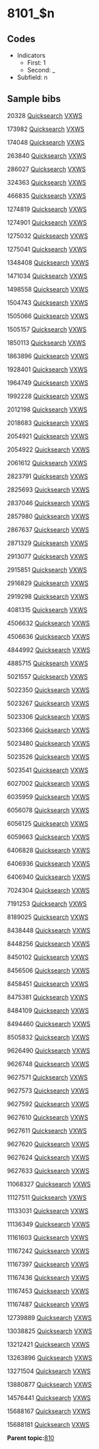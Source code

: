 # 8101\_$n

## Codes

-   Indicators
    -   First: 1
    -   Second: \_
-   Subfield: n

## Sample bibs

20328 [Quicksearch](https://search.library.yale.edu/catalog/20328) [VXWS](http://prodorbis.library.yale.edu:7014/vxws/GetHoldingsService?bibId=20328)

173982 [Quicksearch](https://search.library.yale.edu/catalog/173982) [VXWS](http://prodorbis.library.yale.edu:7014/vxws/GetHoldingsService?bibId=173982)

174048 [Quicksearch](https://search.library.yale.edu/catalog/174048) [VXWS](http://prodorbis.library.yale.edu:7014/vxws/GetHoldingsService?bibId=174048)

263840 [Quicksearch](https://search.library.yale.edu/catalog/263840) [VXWS](http://prodorbis.library.yale.edu:7014/vxws/GetHoldingsService?bibId=263840)

286027 [Quicksearch](https://search.library.yale.edu/catalog/286027) [VXWS](http://prodorbis.library.yale.edu:7014/vxws/GetHoldingsService?bibId=286027)

324363 [Quicksearch](https://search.library.yale.edu/catalog/324363) [VXWS](http://prodorbis.library.yale.edu:7014/vxws/GetHoldingsService?bibId=324363)

466835 [Quicksearch](https://search.library.yale.edu/catalog/466835) [VXWS](http://prodorbis.library.yale.edu:7014/vxws/GetHoldingsService?bibId=466835)

1274819 [Quicksearch](https://search.library.yale.edu/catalog/1274819) [VXWS](http://prodorbis.library.yale.edu:7014/vxws/GetHoldingsService?bibId=1274819)

1274901 [Quicksearch](https://search.library.yale.edu/catalog/1274901) [VXWS](http://prodorbis.library.yale.edu:7014/vxws/GetHoldingsService?bibId=1274901)

1275032 [Quicksearch](https://search.library.yale.edu/catalog/1275032) [VXWS](http://prodorbis.library.yale.edu:7014/vxws/GetHoldingsService?bibId=1275032)

1275041 [Quicksearch](https://search.library.yale.edu/catalog/1275041) [VXWS](http://prodorbis.library.yale.edu:7014/vxws/GetHoldingsService?bibId=1275041)

1348408 [Quicksearch](https://search.library.yale.edu/catalog/1348408) [VXWS](http://prodorbis.library.yale.edu:7014/vxws/GetHoldingsService?bibId=1348408)

1471034 [Quicksearch](https://search.library.yale.edu/catalog/1471034) [VXWS](http://prodorbis.library.yale.edu:7014/vxws/GetHoldingsService?bibId=1471034)

1498558 [Quicksearch](https://search.library.yale.edu/catalog/1498558) [VXWS](http://prodorbis.library.yale.edu:7014/vxws/GetHoldingsService?bibId=1498558)

1504743 [Quicksearch](https://search.library.yale.edu/catalog/1504743) [VXWS](http://prodorbis.library.yale.edu:7014/vxws/GetHoldingsService?bibId=1504743)

1505066 [Quicksearch](https://search.library.yale.edu/catalog/1505066) [VXWS](http://prodorbis.library.yale.edu:7014/vxws/GetHoldingsService?bibId=1505066)

1505157 [Quicksearch](https://search.library.yale.edu/catalog/1505157) [VXWS](http://prodorbis.library.yale.edu:7014/vxws/GetHoldingsService?bibId=1505157)

1850113 [Quicksearch](https://search.library.yale.edu/catalog/1850113) [VXWS](http://prodorbis.library.yale.edu:7014/vxws/GetHoldingsService?bibId=1850113)

1863896 [Quicksearch](https://search.library.yale.edu/catalog/1863896) [VXWS](http://prodorbis.library.yale.edu:7014/vxws/GetHoldingsService?bibId=1863896)

1928401 [Quicksearch](https://search.library.yale.edu/catalog/1928401) [VXWS](http://prodorbis.library.yale.edu:7014/vxws/GetHoldingsService?bibId=1928401)

1964749 [Quicksearch](https://search.library.yale.edu/catalog/1964749) [VXWS](http://prodorbis.library.yale.edu:7014/vxws/GetHoldingsService?bibId=1964749)

1992228 [Quicksearch](https://search.library.yale.edu/catalog/1992228) [VXWS](http://prodorbis.library.yale.edu:7014/vxws/GetHoldingsService?bibId=1992228)

2012198 [Quicksearch](https://search.library.yale.edu/catalog/2012198) [VXWS](http://prodorbis.library.yale.edu:7014/vxws/GetHoldingsService?bibId=2012198)

2018683 [Quicksearch](https://search.library.yale.edu/catalog/2018683) [VXWS](http://prodorbis.library.yale.edu:7014/vxws/GetHoldingsService?bibId=2018683)

2054921 [Quicksearch](https://search.library.yale.edu/catalog/2054921) [VXWS](http://prodorbis.library.yale.edu:7014/vxws/GetHoldingsService?bibId=2054921)

2054922 [Quicksearch](https://search.library.yale.edu/catalog/2054922) [VXWS](http://prodorbis.library.yale.edu:7014/vxws/GetHoldingsService?bibId=2054922)

2061612 [Quicksearch](https://search.library.yale.edu/catalog/2061612) [VXWS](http://prodorbis.library.yale.edu:7014/vxws/GetHoldingsService?bibId=2061612)

2823791 [Quicksearch](https://search.library.yale.edu/catalog/2823791) [VXWS](http://prodorbis.library.yale.edu:7014/vxws/GetHoldingsService?bibId=2823791)

2825693 [Quicksearch](https://search.library.yale.edu/catalog/2825693) [VXWS](http://prodorbis.library.yale.edu:7014/vxws/GetHoldingsService?bibId=2825693)

2837046 [Quicksearch](https://search.library.yale.edu/catalog/2837046) [VXWS](http://prodorbis.library.yale.edu:7014/vxws/GetHoldingsService?bibId=2837046)

2857980 [Quicksearch](https://search.library.yale.edu/catalog/2857980) [VXWS](http://prodorbis.library.yale.edu:7014/vxws/GetHoldingsService?bibId=2857980)

2867637 [Quicksearch](https://search.library.yale.edu/catalog/2867637) [VXWS](http://prodorbis.library.yale.edu:7014/vxws/GetHoldingsService?bibId=2867637)

2871329 [Quicksearch](https://search.library.yale.edu/catalog/2871329) [VXWS](http://prodorbis.library.yale.edu:7014/vxws/GetHoldingsService?bibId=2871329)

2913077 [Quicksearch](https://search.library.yale.edu/catalog/2913077) [VXWS](http://prodorbis.library.yale.edu:7014/vxws/GetHoldingsService?bibId=2913077)

2915851 [Quicksearch](https://search.library.yale.edu/catalog/2915851) [VXWS](http://prodorbis.library.yale.edu:7014/vxws/GetHoldingsService?bibId=2915851)

2916829 [Quicksearch](https://search.library.yale.edu/catalog/2916829) [VXWS](http://prodorbis.library.yale.edu:7014/vxws/GetHoldingsService?bibId=2916829)

2919298 [Quicksearch](https://search.library.yale.edu/catalog/2919298) [VXWS](http://prodorbis.library.yale.edu:7014/vxws/GetHoldingsService?bibId=2919298)

4081315 [Quicksearch](https://search.library.yale.edu/catalog/4081315) [VXWS](http://prodorbis.library.yale.edu:7014/vxws/GetHoldingsService?bibId=4081315)

4506632 [Quicksearch](https://search.library.yale.edu/catalog/4506632) [VXWS](http://prodorbis.library.yale.edu:7014/vxws/GetHoldingsService?bibId=4506632)

4506636 [Quicksearch](https://search.library.yale.edu/catalog/4506636) [VXWS](http://prodorbis.library.yale.edu:7014/vxws/GetHoldingsService?bibId=4506636)

4844992 [Quicksearch](https://search.library.yale.edu/catalog/4844992) [VXWS](http://prodorbis.library.yale.edu:7014/vxws/GetHoldingsService?bibId=4844992)

4885715 [Quicksearch](https://search.library.yale.edu/catalog/4885715) [VXWS](http://prodorbis.library.yale.edu:7014/vxws/GetHoldingsService?bibId=4885715)

5021557 [Quicksearch](https://search.library.yale.edu/catalog/5021557) [VXWS](http://prodorbis.library.yale.edu:7014/vxws/GetHoldingsService?bibId=5021557)

5022350 [Quicksearch](https://search.library.yale.edu/catalog/5022350) [VXWS](http://prodorbis.library.yale.edu:7014/vxws/GetHoldingsService?bibId=5022350)

5023267 [Quicksearch](https://search.library.yale.edu/catalog/5023267) [VXWS](http://prodorbis.library.yale.edu:7014/vxws/GetHoldingsService?bibId=5023267)

5023306 [Quicksearch](https://search.library.yale.edu/catalog/5023306) [VXWS](http://prodorbis.library.yale.edu:7014/vxws/GetHoldingsService?bibId=5023306)

5023366 [Quicksearch](https://search.library.yale.edu/catalog/5023366) [VXWS](http://prodorbis.library.yale.edu:7014/vxws/GetHoldingsService?bibId=5023366)

5023480 [Quicksearch](https://search.library.yale.edu/catalog/5023480) [VXWS](http://prodorbis.library.yale.edu:7014/vxws/GetHoldingsService?bibId=5023480)

5023526 [Quicksearch](https://search.library.yale.edu/catalog/5023526) [VXWS](http://prodorbis.library.yale.edu:7014/vxws/GetHoldingsService?bibId=5023526)

5023541 [Quicksearch](https://search.library.yale.edu/catalog/5023541) [VXWS](http://prodorbis.library.yale.edu:7014/vxws/GetHoldingsService?bibId=5023541)

6027002 [Quicksearch](https://search.library.yale.edu/catalog/6027002) [VXWS](http://prodorbis.library.yale.edu:7014/vxws/GetHoldingsService?bibId=6027002)

6035959 [Quicksearch](https://search.library.yale.edu/catalog/6035959) [VXWS](http://prodorbis.library.yale.edu:7014/vxws/GetHoldingsService?bibId=6035959)

6056078 [Quicksearch](https://search.library.yale.edu/catalog/6056078) [VXWS](http://prodorbis.library.yale.edu:7014/vxws/GetHoldingsService?bibId=6056078)

6056125 [Quicksearch](https://search.library.yale.edu/catalog/6056125) [VXWS](http://prodorbis.library.yale.edu:7014/vxws/GetHoldingsService?bibId=6056125)

6059663 [Quicksearch](https://search.library.yale.edu/catalog/6059663) [VXWS](http://prodorbis.library.yale.edu:7014/vxws/GetHoldingsService?bibId=6059663)

6406828 [Quicksearch](https://search.library.yale.edu/catalog/6406828) [VXWS](http://prodorbis.library.yale.edu:7014/vxws/GetHoldingsService?bibId=6406828)

6406936 [Quicksearch](https://search.library.yale.edu/catalog/6406936) [VXWS](http://prodorbis.library.yale.edu:7014/vxws/GetHoldingsService?bibId=6406936)

6406940 [Quicksearch](https://search.library.yale.edu/catalog/6406940) [VXWS](http://prodorbis.library.yale.edu:7014/vxws/GetHoldingsService?bibId=6406940)

7024304 [Quicksearch](https://search.library.yale.edu/catalog/7024304) [VXWS](http://prodorbis.library.yale.edu:7014/vxws/GetHoldingsService?bibId=7024304)

7191253 [Quicksearch](https://search.library.yale.edu/catalog/7191253) [VXWS](http://prodorbis.library.yale.edu:7014/vxws/GetHoldingsService?bibId=7191253)

8189025 [Quicksearch](https://search.library.yale.edu/catalog/8189025) [VXWS](http://prodorbis.library.yale.edu:7014/vxws/GetHoldingsService?bibId=8189025)

8438448 [Quicksearch](https://search.library.yale.edu/catalog/8438448) [VXWS](http://prodorbis.library.yale.edu:7014/vxws/GetHoldingsService?bibId=8438448)

8448256 [Quicksearch](https://search.library.yale.edu/catalog/8448256) [VXWS](http://prodorbis.library.yale.edu:7014/vxws/GetHoldingsService?bibId=8448256)

8450102 [Quicksearch](https://search.library.yale.edu/catalog/8450102) [VXWS](http://prodorbis.library.yale.edu:7014/vxws/GetHoldingsService?bibId=8450102)

8456506 [Quicksearch](https://search.library.yale.edu/catalog/8456506) [VXWS](http://prodorbis.library.yale.edu:7014/vxws/GetHoldingsService?bibId=8456506)

8458451 [Quicksearch](https://search.library.yale.edu/catalog/8458451) [VXWS](http://prodorbis.library.yale.edu:7014/vxws/GetHoldingsService?bibId=8458451)

8475381 [Quicksearch](https://search.library.yale.edu/catalog/8475381) [VXWS](http://prodorbis.library.yale.edu:7014/vxws/GetHoldingsService?bibId=8475381)

8484109 [Quicksearch](https://search.library.yale.edu/catalog/8484109) [VXWS](http://prodorbis.library.yale.edu:7014/vxws/GetHoldingsService?bibId=8484109)

8494460 [Quicksearch](https://search.library.yale.edu/catalog/8494460) [VXWS](http://prodorbis.library.yale.edu:7014/vxws/GetHoldingsService?bibId=8494460)

8505832 [Quicksearch](https://search.library.yale.edu/catalog/8505832) [VXWS](http://prodorbis.library.yale.edu:7014/vxws/GetHoldingsService?bibId=8505832)

9626490 [Quicksearch](https://search.library.yale.edu/catalog/9626490) [VXWS](http://prodorbis.library.yale.edu:7014/vxws/GetHoldingsService?bibId=9626490)

9626748 [Quicksearch](https://search.library.yale.edu/catalog/9626748) [VXWS](http://prodorbis.library.yale.edu:7014/vxws/GetHoldingsService?bibId=9626748)

9627571 [Quicksearch](https://search.library.yale.edu/catalog/9627571) [VXWS](http://prodorbis.library.yale.edu:7014/vxws/GetHoldingsService?bibId=9627571)

9627573 [Quicksearch](https://search.library.yale.edu/catalog/9627573) [VXWS](http://prodorbis.library.yale.edu:7014/vxws/GetHoldingsService?bibId=9627573)

9627592 [Quicksearch](https://search.library.yale.edu/catalog/9627592) [VXWS](http://prodorbis.library.yale.edu:7014/vxws/GetHoldingsService?bibId=9627592)

9627610 [Quicksearch](https://search.library.yale.edu/catalog/9627610) [VXWS](http://prodorbis.library.yale.edu:7014/vxws/GetHoldingsService?bibId=9627610)

9627611 [Quicksearch](https://search.library.yale.edu/catalog/9627611) [VXWS](http://prodorbis.library.yale.edu:7014/vxws/GetHoldingsService?bibId=9627611)

9627620 [Quicksearch](https://search.library.yale.edu/catalog/9627620) [VXWS](http://prodorbis.library.yale.edu:7014/vxws/GetHoldingsService?bibId=9627620)

9627624 [Quicksearch](https://search.library.yale.edu/catalog/9627624) [VXWS](http://prodorbis.library.yale.edu:7014/vxws/GetHoldingsService?bibId=9627624)

9627633 [Quicksearch](https://search.library.yale.edu/catalog/9627633) [VXWS](http://prodorbis.library.yale.edu:7014/vxws/GetHoldingsService?bibId=9627633)

11068327 [Quicksearch](https://search.library.yale.edu/catalog/11068327) [VXWS](http://prodorbis.library.yale.edu:7014/vxws/GetHoldingsService?bibId=11068327)

11127511 [Quicksearch](https://search.library.yale.edu/catalog/11127511) [VXWS](http://prodorbis.library.yale.edu:7014/vxws/GetHoldingsService?bibId=11127511)

11133031 [Quicksearch](https://search.library.yale.edu/catalog/11133031) [VXWS](http://prodorbis.library.yale.edu:7014/vxws/GetHoldingsService?bibId=11133031)

11136349 [Quicksearch](https://search.library.yale.edu/catalog/11136349) [VXWS](http://prodorbis.library.yale.edu:7014/vxws/GetHoldingsService?bibId=11136349)

11161603 [Quicksearch](https://search.library.yale.edu/catalog/11161603) [VXWS](http://prodorbis.library.yale.edu:7014/vxws/GetHoldingsService?bibId=11161603)

11167242 [Quicksearch](https://search.library.yale.edu/catalog/11167242) [VXWS](http://prodorbis.library.yale.edu:7014/vxws/GetHoldingsService?bibId=11167242)

11167397 [Quicksearch](https://search.library.yale.edu/catalog/11167397) [VXWS](http://prodorbis.library.yale.edu:7014/vxws/GetHoldingsService?bibId=11167397)

11167436 [Quicksearch](https://search.library.yale.edu/catalog/11167436) [VXWS](http://prodorbis.library.yale.edu:7014/vxws/GetHoldingsService?bibId=11167436)

11167453 [Quicksearch](https://search.library.yale.edu/catalog/11167453) [VXWS](http://prodorbis.library.yale.edu:7014/vxws/GetHoldingsService?bibId=11167453)

11167487 [Quicksearch](https://search.library.yale.edu/catalog/11167487) [VXWS](http://prodorbis.library.yale.edu:7014/vxws/GetHoldingsService?bibId=11167487)

12739889 [Quicksearch](https://search.library.yale.edu/catalog/12739889) [VXWS](http://prodorbis.library.yale.edu:7014/vxws/GetHoldingsService?bibId=12739889)

13038825 [Quicksearch](https://search.library.yale.edu/catalog/13038825) [VXWS](http://prodorbis.library.yale.edu:7014/vxws/GetHoldingsService?bibId=13038825)

13212421 [Quicksearch](https://search.library.yale.edu/catalog/13212421) [VXWS](http://prodorbis.library.yale.edu:7014/vxws/GetHoldingsService?bibId=13212421)

13263896 [Quicksearch](https://search.library.yale.edu/catalog/13263896) [VXWS](http://prodorbis.library.yale.edu:7014/vxws/GetHoldingsService?bibId=13263896)

13271504 [Quicksearch](https://search.library.yale.edu/catalog/13271504) [VXWS](http://prodorbis.library.yale.edu:7014/vxws/GetHoldingsService?bibId=13271504)

13880877 [Quicksearch](https://search.library.yale.edu/catalog/13880877) [VXWS](http://prodorbis.library.yale.edu:7014/vxws/GetHoldingsService?bibId=13880877)

14576441 [Quicksearch](https://search.library.yale.edu/catalog/14576441) [VXWS](http://prodorbis.library.yale.edu:7014/vxws/GetHoldingsService?bibId=14576441)

15688167 [Quicksearch](https://search.library.yale.edu/catalog/15688167) [VXWS](http://prodorbis.library.yale.edu:7014/vxws/GetHoldingsService?bibId=15688167)

15688181 [Quicksearch](https://search.library.yale.edu/catalog/15688181) [VXWS](http://prodorbis.library.yale.edu:7014/vxws/GetHoldingsService?bibId=15688181)

**Parent topic:**[810](../../tags/810/810.md)

